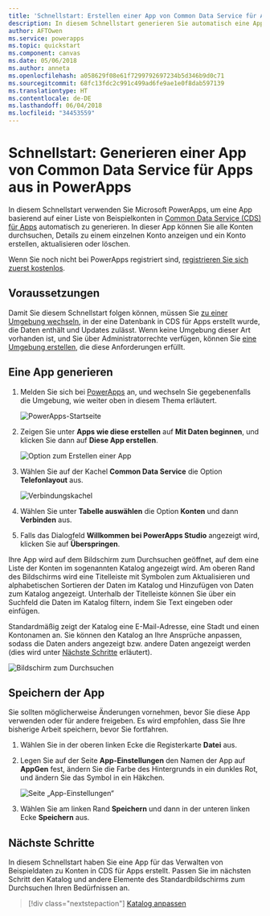 ```yaml
---
title: 'Schnellstart: Erstellen einer App von Common Data Service für Apps aus | Microsoft-Dokumentation'
description: In diesem Schnellstart generieren Sie automatisch eine App in PowerApps zum Verwalten von Daten in Common Data Service für Apps
author: AFTOwen
ms.service: powerapps
ms.topic: quickstart
ms.component: canvas
ms.date: 05/06/2018
ms.author: anneta
ms.openlocfilehash: a058629f08e61f7299792697234b5d346b9d0c71
ms.sourcegitcommit: 68fc13fdc2c991c499ad6fe9ae1e0f8dab597139
ms.translationtype: HT
ms.contentlocale: de-DE
ms.lasthandoff: 06/04/2018
ms.locfileid: "34453559"
---
```

# <a name="quickstart-generate-an-app-from-common-data-service-for-apps-in-powerapps"></a>Schnellstart: Generieren einer App von Common Data Service für Apps aus in PowerApps

In diesem Schnellstart verwenden Sie Microsoft PowerApps, um eine App basierend auf einer Liste von Beispielkonten in [Common Data Service (CDS) für Apps](../common-data-service/data-platform-intro.md) automatisch zu generieren. In dieser App können Sie alle Konten durchsuchen, Details zu einem einzelnen Konto anzeigen und ein Konto erstellen, aktualisieren oder löschen.

Wenn Sie noch nicht bei PowerApps registriert sind, [registrieren Sie sich zuerst kostenlos](https://web.powerapps.com).

## <a name="prerequisites"></a>Voraussetzungen
Damit Sie diesem Schnellstart folgen können, müssen Sie [zu einer Umgebung wechseln](working-with-environments.md), in der eine Datenbank in CDS für Apps erstellt wurde, die Daten enthält und Updates zulässt. Wenn keine Umgebung dieser Art vorhanden ist, und Sie über Administratorrechte verfügen, können Sie [eine Umgebung erstellen](../../administrator/environments-administration.md#create-an-environment), die diese Anforderungen erfüllt.

## <a name="generate-an-app"></a>Eine App generieren
1. Melden Sie sich bei [PowerApps](https://web.powerapps.com) an, und wechseln Sie gegebenenfalls die Umgebung, wie weiter oben in diesem Thema erläutert.

    ![PowerApps-Startseite](./media/data-platform-create-app/sign-in.png)

1. Zeigen Sie unter **Apps wie diese erstellen** auf **Mit Daten beginnen**, und klicken Sie dann auf **Diese App erstellen**.

    ![Option zum Erstellen einer App](./media/data-platform-create-app/make-this-app.png)

1. Wählen Sie auf der Kachel **Common Data Service** die Option **Telefonlayout** aus.

    ![Verbindungskachel](./media/data-platform-create-app/connection-tile.png)

1. Wählen Sie unter **Tabelle auswählen** die Option **Konten** und dann **Verbinden** aus.

1. Falls das Dialogfeld **Willkommen bei PowerApps Studio** angezeigt wird, klicken Sie auf **Überspringen**.

Ihre App wird auf dem Bildschirm zum Durchsuchen geöffnet, auf dem eine Liste der Konten im sogenannten Katalog angezeigt wird. Am oberen Rand des Bildschirms wird eine Titelleiste mit Symbolen zum Aktualisieren und alphabetischen Sortieren der Daten im Katalog und Hinzufügen von Daten zum Katalog angezeigt. Unterhalb der Titelleiste können Sie über ein Suchfeld die Daten im Katalog filtern, indem Sie Text eingeben oder einfügen. 

Standardmäßig zeigt der Katalog eine E-Mail-Adresse, eine Stadt und einen Kontonamen an. Sie können den Katalog an Ihre Ansprüche anpassen, sodass die Daten anders angezeigt bzw. andere Daten angezeigt werden (dies wird unter [Nächste Schritte](data-platform-create-app.md#next-steps) erläutert).

![Bildschirm zum Durchsuchen](./media/data-platform-create-app/browse-screen.png)

## <a name="save-the-app"></a>Speichern der App
Sie sollten möglicherweise Änderungen vornehmen, bevor Sie diese App verwenden oder für andere freigeben. Es wird empfohlen, dass Sie Ihre bisherige Arbeit speichern, bevor Sie fortfahren.

1. Wählen Sie in der oberen linken Ecke die Registerkarte **Datei** aus.

1. Legen Sie auf der Seite **App-Einstellungen** den Namen der App auf **AppGen** fest, ändern Sie die Farbe des Hintergrunds in ein dunkles Rot, und ändern Sie das Symbol in ein Häkchen.

    ![Seite „App-Einstellungen“](./media/data-platform-create-app/app-settings.png)

1. Wählen Sie am linken Rand **Speichern** und dann in der unteren linken Ecke **Speichern** aus.

## <a name="next-steps"></a>Nächste Schritte
In diesem Schnellstart haben Sie eine App für das Verwalten von Beispieldaten zu Konten in CDS für Apps erstellt. Passen Sie im nächsten Schritt den Katalog und andere Elemente des Standardbildschirms zum Durchsuchen Ihren Bedürfnissen an.

> [!div class="nextstepaction"]
> [Katalog anpassen](customize-layout-sharepoint.md)
